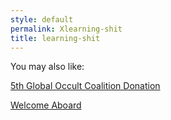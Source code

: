 ```yaml
---
style: default
permalink: Xlearning-shit
title: learning-shit
---
```

You may also like:

[5th Global Occult Coalition Donation](http://scp-wiki.net/5th-global-occult-coalition-donation)

[Welcome Aboard](http://scp-wiki.net/welcome-aboard)
